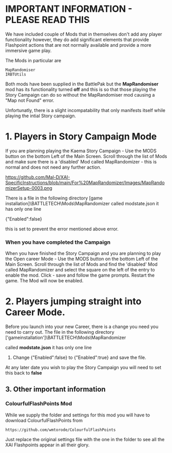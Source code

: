 # IMPORTANT INFORMATION - PLEASE READ THIS

We have included couple of Mods that in themselves don't add any player functionality however, they do add significant elements that provide Flashpoint actions that are not normally available and provide a more immersive game play.

The Mods in particular are  

    MapRandomiser
    IRBTUtils


Both mods have been supplied in the BattlePak but the **MapRandomiser** mod has its functionality turned **off** and this is so that those playing the Story Campaign can do so without the MapRandomiser mod causing a "Map not Found" error.

Unfortunatly, there is a slight incompatability that only manifests itself while playing the intial Story campaign. 

# 1.    Players in Story Campaign Mode

If you are planning playing the Kaema Story Campaign - Use the MODS button on the bottom Left of the Main Screen. Scroll through the list of Mods and make sure there is a 'disabled' Mod called MapRandomizer - this is normal and does not need any further action.

https://github.com/Mal-D/XAI-SpecificInstructions/blob/main/For%20MapRandomizer/Images/MapRandomizerSetup-0003.png

There is a file in the following directory 
[game installation]\BATTLETECH\Mods\MapRandomizer called modstate.json it has only one line

{"Enabled":false}

this is set to prevent the error mentioned above error. 
### When you have completed the Campaign

When you have finished the Story Campaign and you are planning to play the Open career Mode - Use the MODS button on the bottom Left of the Main Screen. Scroll through the list of Mods and find the 'disabled' Mod called MapRandomizer and select the square on the left of the entry to enable the mod. 
Click - save and follow the game prompts. Restart the game. The Mod will now be enabled.

# 2. Players jumping straight into Career Mode.    

Before you launch into your new Career, there is a change you need you need to carry out. The file in the following directory 
['gameinstallation']\BATTLETECH\Mods\MapRandomizer
 
called **modstate.json** it has only one line

1.    Change {"Enabled":false} to {"Enabled":true} and save the file.

At any later date you wish to play the Story Campaign you will need to set this back to **false**

## 3.    Other important information

### ColourfulFlashPoints Mod

While we supply the folder and settings for this mod you will have to download ColourfulFlashPoints from 

    https://github.com/wmtorode/ColourfulFlashPoints

Just replace the original settings file with the one in the folder to see all the XAI Flashpoints appear in all their glory.

 
